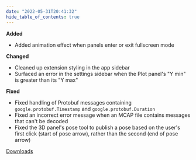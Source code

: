```yaml
---
date: "2022-05-31T20:41:32"
hide_table_of_contents: true
---
```

**Added**
- Added animation effect when panels enter or exit fullscreen mode

**Changed**
- Cleaned up extension styling in the app sidebar
- Surfaced an error in the settings sidebar when the Plot panel's "Y min" is greater than its "Y max"

**Fixed**
- Fixed handling of Protobuf messages containing `google.protobuf.Timestamp` and `google.protobuf.Duration`
- Fixed an incorrect error message when an MCAP file contains messages that can't be decoded
- Fixed the 3D panel's pose tool to publish a pose based on the user's first click (start of pose arrow), rather than the second (end of pose arrow)

[Downloads](https://github.com/foxglove/studio/releases/tag/v1.13.0)

